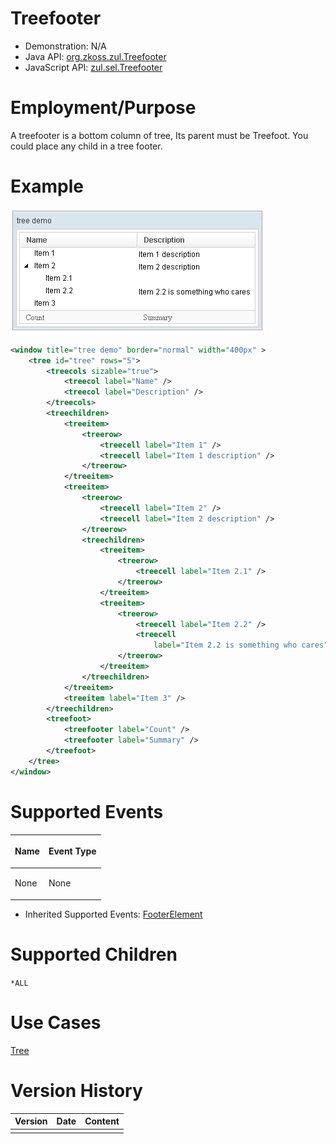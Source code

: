 

# Treefooter

- Demonstration: N/A
- Java API: [org.zkoss.zul.Treefooter](https://www.zkoss.org/javadoc/latest/zk/org/zkoss/zul/Treefooter.html)
- JavaScript API:
  [zul.sel.Treefooter](https://www.zkoss.org/javadoc/latest/jsdoc/classes/zul.sel.Treefooter.html)


# Employment/Purpose

A treefooter is a bottom column of tree, Its parent must be Treefoot.
You could place any child in a tree footer.

# Example

![](/zk_component_ref/images/ZKComRef_Tree_Example.png)

```xml
<window title="tree demo" border="normal" width="400px" >
    <tree id="tree" rows="5">
        <treecols sizable="true">
            <treecol label="Name" />
            <treecol label="Description" />
        </treecols>
        <treechildren>
            <treeitem>
                <treerow>
                    <treecell label="Item 1" />
                    <treecell label="Item 1 description" />
                </treerow>
            </treeitem>
            <treeitem>
                <treerow>
                    <treecell label="Item 2" />
                    <treecell label="Item 2 description" />
                </treerow>
                <treechildren>
                    <treeitem>
                        <treerow>
                            <treecell label="Item 2.1" />
                        </treerow>
                    </treeitem>
                    <treeitem>
                        <treerow>
                            <treecell label="Item 2.2" />
                            <treecell
                                label="Item 2.2 is something who cares" />
                        </treerow>
                    </treeitem>
                </treechildren>
            </treeitem>
            <treeitem label="Item 3" />
        </treechildren>
        <treefoot>
            <treefooter label="Count" />
            <treefooter label="Summary" />
        </treefoot>
    </tree>
</window>
```

# Supported Events

<table>
<thead>
<tr class="header">
<th><center>
<p>Name</p>
</center></th>
<th><center>
<p>Event Type</p>
</center></th>
</tr>
</thead>
<tbody>
<tr class="odd">
<td><p>None</p></td>
<td><p>None</p></td>
</tr>
</tbody>
</table>

- Inherited Supported Events: [ FooterElement]({{site.baseurl}}/zk_component_ref/base_components/footerelement#Supported_Events)

# Supported Children

`*ALL`

# Use Cases

[ Tree]({{site.baseurl}}/zk_component_ref/data/tree#Use_Cases)

# Version History



| Version | Date | Content |
|---------|------|---------|
|         |      |         |


